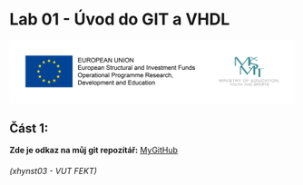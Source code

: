 # Lab 01 - Úvod do GIT a VHDL 



![Logo](logolink_eng.jpg)

## Část 1: 
**Zde je odkaz na můj git repozítář:** [MyGitHub](https://github.com/Heretic2k20/Digital-Electronics-1)


###### (xhynst03 - VUT FEKT)
